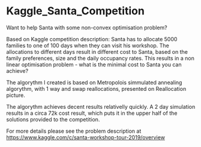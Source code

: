 # Kaggle_Santa_Competition
Want to help Santa with some non-convex optimisation problem?

Based on Kaggle competition description: Santa has to allocate 5000 families to one of 100 days when they can visit his workshop. The allocations to different days result in different cost to Santa, based on the family preferences, size and the daily occupancy rates. This results in a non linear optimisation problem - what is the minimal cost to Santa you can achieve?

The algorythm I created is based on Metropolois simmulated annealing algorythm, with 1 way and swap reallocations, presented on Reallocation picture.

The algorythm achieves decent results relativelly quickly. A 2 day simulation results in a circa 72k cost result, which puts it in the upper half of the solutions provided to the competition.

For more details please see the problem description at https://www.kaggle.com/c/santa-workshop-tour-2019/overview

